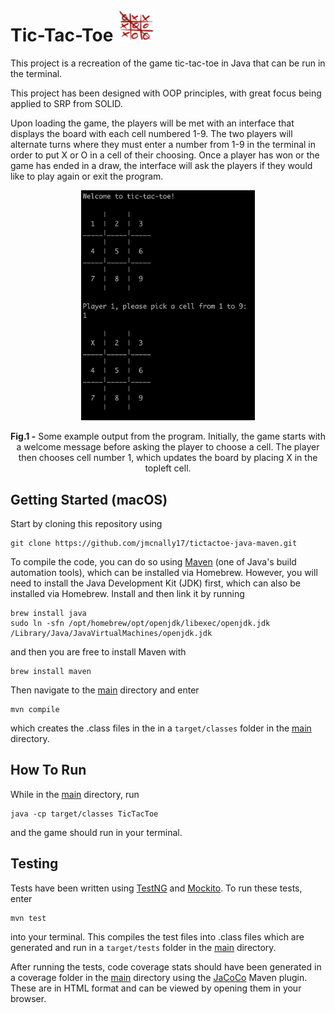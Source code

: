 # Tic-Tac-Toe <img src="./images/tictactoe.png" width=60>

This project is a recreation of the game tic-tac-toe in Java that can be run in the terminal.

This project has been designed with OOP principles, with great focus being applied to SRP from SOLID.

Upon loading the game, the players will be met with an interface that displays the board with each cell numbered 1-9. The two players will alternate turns where they must enter a number from 1-9 in the terminal in order to put X or O in a cell of their choosing. Once a player has won or the game has ended in a draw, the interface will ask the players if they would like to play again or exit the program.

<p align="center">
  <img src="./images/tictactoe-output.png" width="55%">
</p>

<p align="center">
  <b>Fig.1 -</b> Some example output from the program. Initially, the game starts with a welcome message before asking the player to choose a cell. The player then chooses cell number 1, which updates the board by placing X in the topleft cell.
</p>

## Getting Started (macOS)

Start by cloning this repository using

```
git clone https://github.com/jmcnally17/tictactoe-java-maven.git
```

To compile the code, you can do so using [Maven](https://maven.apache.org/) (one of Java's build automation tools), which can be installed via Homebrew. However, you will need to install the Java Development Kit (JDK) first, which can also be installed via Homebrew. Install and then link it by running

```
brew install java
sudo ln -sfn /opt/homebrew/opt/openjdk/libexec/openjdk.jdk /Library/Java/JavaVirtualMachines/openjdk.jdk
```

and then you are free to install Maven with

```
brew install maven
```

Then navigate to the [main](https://github.com/jmcnally17/tictactoe-java-maven/tree/main) directory and enter

```
mvn compile
```

which creates the .class files in the in a `target/classes` folder in the [main](https://github.com/jmcnally17/tictactoe-java-maven/tree/main) directory.

## How To Run

While in the [main](https://github.com/jmcnally17/tictactoe-java-maven/tree/main) directory, run

```
java -cp target/classes TicTacToe
```

and the game should run in your terminal.

## Testing

Tests have been written using [TestNG](https://testng.org/doc/) and [Mockito](https://site.mockito.org/). To run these tests, enter

```
mvn test
```

into your terminal. This compiles the test files into .class files which are generated and run in a `target/tests` folder in the [main](https://github.com/jmcnally17/tictactoe-java-maven/tree/main) directory.

After running the tests, code coverage stats should have been generated in a coverage folder in the [main](https://github.com/jmcnally17/tictactoe-java-maven/tree/main) directory using the [JaCoCo](https://www.jacoco.org/jacoco/) Maven plugin. These are in HTML format and can be viewed by opening them in your browser.
